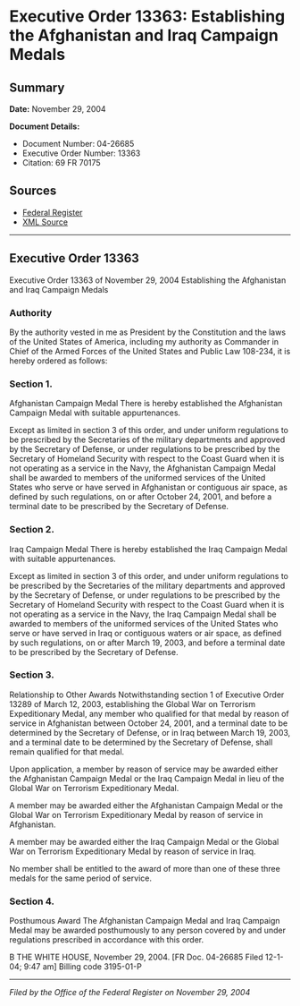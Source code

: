 # Executive Order 13363: Establishing the Afghanistan and Iraq Campaign Medals

## Summary

**Date:** November 29, 2004

**Document Details:**
- Document Number: 04-26685
- Executive Order Number: 13363
- Citation: 69 FR 70175

## Sources
- [Federal Register](https://www.federalregister.gov/documents/2004/12/02/04-26685/establishing-the-afghanistan-and-iraq-campaign-medals)
- [XML Source](https://www.federalregister.gov/documents/full_text/xml/2004/12/02/04-26685.xml)

---

## Executive Order 13363

Executive Order 13363 of November 29, 2004
Establishing the Afghanistan and Iraq Campaign Medals
### Authority

By the authority vested in me as President by the Constitution and the laws of the United States of America, including my authority as Commander in Chief of the Armed Forces of the United States and Public Law 108-234, it is hereby ordered as follows:
### Section 1.

Afghanistan Campaign Medal
There is hereby established the Afghanistan Campaign Medal with suitable appurtenances.

Except as limited in section 3 of this order, and under uniform regulations to be prescribed by the Secretaries of the military departments and approved by the Secretary of Defense, or under regulations to be prescribed by the Secretary of Homeland Security with respect to the Coast Guard when it is not operating as a service in the Navy, the Afghanistan Campaign Medal shall be awarded to members of the uniformed services of the United States who serve or have served in Afghanistan or contiguous air space, as defined by such regulations, on or after October 24, 2001, and before a terminal date to be prescribed by the Secretary of Defense.
### Section 2.

Iraq Campaign Medal
There is hereby established the Iraq Campaign Medal with suitable appurtenances.

Except as limited in section 3 of this order, and under uniform regulations to be prescribed by the Secretaries of the military departments and approved by the Secretary of Defense, or under regulations to be prescribed by the Secretary of Homeland Security with respect to the Coast Guard when it is not operating as a service in the Navy, the Iraq Campaign Medal shall be awarded to members of the uniformed services of the United States who serve or have served in Iraq or contiguous waters or air space, as defined by such regulations, on or after March 19, 2003, and before a terminal date to be prescribed by the Secretary of Defense.
### Section 3.

Relationship to Other Awards
Notwithstanding section 1 of Executive Order 13289 of March 12, 2003, establishing the Global War on Terrorism Expeditionary Medal, any member who qualified for that medal by reason of service in Afghanistan between October 24, 2001, and a terminal date to be determined by the Secretary of Defense, or in Iraq between March 19, 2003, and a terminal date to be determined by the Secretary of Defense, shall remain qualified for that medal.

Upon application, a member by reason of service may be awarded either the Afghanistan Campaign Medal or the Iraq Campaign Medal in lieu of the Global War on Terrorism Expeditionary Medal.

A member may be awarded either the Afghanistan Campaign Medal or the Global War on Terrorism Expeditionary Medal by reason of service in Afghanistan.

A member may be awarded either the Iraq Campaign Medal or the Global War on Terrorism Expeditionary Medal by reason of service in Iraq.

No member shall be entitled to the award of more than one of these three medals for the same period of service.
### Section 4.

Posthumous Award
The Afghanistan Campaign Medal and Iraq Campaign Medal may be awarded posthumously to any person covered by and under regulations prescribed in accordance with this order.

B
THE WHITE HOUSE,
November 29, 2004.
[FR Doc. 04-26685
Filed 12-1-04; 9:47 am]
Billing code 3195-01-P

---

*Filed by the Office of the Federal Register on November 29, 2004*

